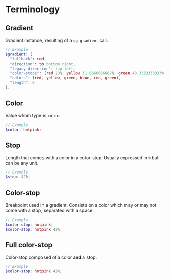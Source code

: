 Terminology
===========

## Gradient

Gradient instance, resulting of a `sg-gradient` call.

```scss
// Example
$gradient: (
  "fallback": red,
  "direction": to bottom right,
  "legacy-direction": top left,
  "color-stops": (red 20%, yellow 31.6666666667%, green 43.3333333333%, blue 55%, red 55%, green 100%),
  "colors": (red, yellow, green, blue, red, green),
  "length": 6
);
```

## Color

Value whom type is `color`.

```scss
// Example
$color: hotpink;
```

## Stop

Length that comes with a color in a color-stop. Usually expressed in `%` but can be any unit.

```scss
// Example
$stop: 42%;
```

## Color-stop

Breakpoint used in a gradient. Consists on a color which may or may not come with a stop, separated with a space.

```scss
// Example
$color-stop: hotpink;
$color-stop: hotpink 42%;
```

## Full color-stop

Color-stop composed of a color **and** a stop.

```scss
// Example
$color-stop: hotpink 42%;
```
